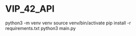 # VIP_42_API

python3 -m venv venv
source venv/bin/activate
pip install -r requirements.txt
python3 main.py
